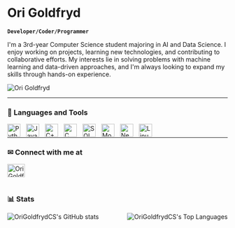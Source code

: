 # Ori Goldfryd
**`Developer/Coder/Programmer`**

I'm a 3rd-year Computer Science student majoring in AI and Data Science. I enjoy working on projects, learning new technologies, and contributing to collaborative efforts. My interests lie in solving problems with machine learning and data-driven approaches, and I'm always looking to expand my skills through hands-on experience.

<p align="left"> <img src="https://komarev.com/ghpvc/?username=OriGoldfrydCS&label=Profile%20views&color=0e75b6&style=flat" alt="Ori Goldfryd" /> </p>

---

### 🧰 Languages and Tools

<img align="left" alt="Python" width="30px" style="padding-right:10px;" src="https://cdn.jsdelivr.net/gh/devicons/devicon/icons/python/python-original.svg" />
<img align="left" alt="Java" width="30px" style="padding-right:10px;" src="https://cdn.jsdelivr.net/gh/devicons/devicon/icons/java/java-original.svg"/>
<img align="left" alt="C++" width="30px" style="padding-right:10px;" src="https://cdn.jsdelivr.net/gh/devicons/devicon/icons/cplusplus/cplusplus-original.svg" />
<img align="left" alt="C" width="30px" style="padding-right:10px;" src="https://cdn.jsdelivr.net/gh/devicons/devicon/icons/c/c-original.svg" />
<img align="left" alt="SQL" width="30px" style="padding-right:10px;" src="https://cdn.jsdelivr.net/gh/devicons/devicon/icons/mysql/mysql-original.svg" />
<img align="left" alt="MongoDB" width="30px" style="padding-right:10px;" src="https://cdn.jsdelivr.net/gh/devicons/devicon/icons/mongodb/mongodb-original.svg" />
<img align="left" alt="Neo4j" width="30px" style="padding-right:10px;" src="https://cdn.jsdelivr.net/gh/devicons/devicon/icons/neo4j/neo4j-original.svg" />
<img align="left" alt="Linux" width="30px" style="padding-right:10px;" src="https://cdn.jsdelivr.net/gh/devicons/devicon/icons/linux/linux-original.svg" />
<br />

---

<h3 align="left">&#9993; Connect with me at </h3>
<p align="left">
  <a href="https://www.linkedin.com/in/ori-goldfryd-73503595/" target="blank">
    <img align="center" src="https://raw.githubusercontent.com/rahuldkjain/github-profile-readme-generator/master/src/images/icons/Social/linked-in-alt.svg" alt="Ori Goldfryd" height="30" width="40" />
  </a>
</p>



#


### 📊 Stats

<div style="display: flex; justify-content: space-between;">
  <img src="https://github-readme-stats.vercel.app/api?username=OriGoldfrydCS&show_icons=true&theme=gruvbox" alt="OriGoldfrydCS's GitHub stats" />
  <img src="https://github-readme-stats.vercel.app/api/top-langs?username=OriGoldfrydCS&show_icons=true&locale=en&layout=compact&theme=gruvbox" alt="OriGoldfrydCS's Top Languages" />
</div>





<!--
**OriGoldfrydCS/OriGoldfrydCS** is a ✨ _special_ ✨ repository because its `README.md` (this file) appears on your GitHub profile.

Here are some ideas to get you started:

- 🔭 I’m currently working on ...
- 🌱 I’m currently learning ...
- 👯 I’m looking to collaborate on ...
- 🤔 I’m looking for help with ...
- 💬 Ask me about ...
- 📫 How to reach me: ...
- 😄 Pronouns: ...
- ⚡ Fun fact: ...
-->

<!--
**OriGoldfrydCS/OriGoldfrydCS** is a ✨ _special_ ✨ repository because its `README.md` (this file) appears on your GitHub profile.

Here are some ideas to get you started:

- 🔭 I’m currently working on ...
- 🌱 I’m currently learning ...
- 👯 I’m looking to collaborate on ...
- 🤔 I’m looking for help with ...
- 💬 Ask me about ...
- 📫 How to reach me: ...
- 😄 Pronouns: ...
- ⚡ Fun fact: ...
-->
